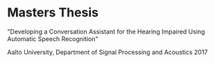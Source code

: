 # Masters Thesis

"Developing a Conversation Assistant for the Hearing Impaired Using Automatic Speech Recognition"

Aalto University,
Department of Signal Processing and Acoustics
2017